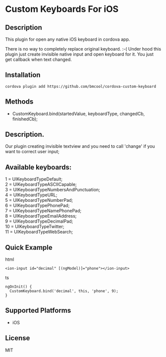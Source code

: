 Custom Keyboards For iOS
======

Description
-------------------
This plugin for open any native iOS keyboard in cordova app.

There is no way to completely replace original keyboard. :-(
Under hood this plugin just create invisible native input and open keyboard for it. You just get callback when text changed.

Installation
-------
~~~
cordova plugin add https://github.com/bmcool/cordova-custom-keyboard
~~~

Methods
-------

- CustomKeyboard.bind(startedValue, keyboardType, changedCb, finishedCb);

Description.
-------
Our plugin creating invisible textview and you need to call 'change' if you want to correct user input;

Available keyboards:
-------
1 =  UIKeyboardTypeDefault;  
2 =  UIKeyboardTypeASCIICapable;  
3 = UIKeyboardTypeNumbersAndPunctuation;  
4 =  UIKeyboardTypeURL;  
5 =  UIKeyboardTypeNumberPad;  
6 =  UIKeyboardTypePhonePad;  
7 =  UIKeyboardTypeNamePhonePad;  
8 =  UIKeyboardTypeEmailAddress;  
9 =  UIKeyboardTypeDecimalPad;  
10 =  UIKeyboardTypeTwitter;  
11 =  UIKeyboardTypeWebSearch;  


Quick Example
-------------
html
~~~
<ion-input id="decimal" [(ngModel)]="phone"></ion-input>
~~~

ts
~~~
ngOnInit() {
  CustomKeyboard.bind('decimal', this, 'phone', 9);
}
~~~

Supported Platforms
-------------------

- iOS


License
-------------------

MIT
